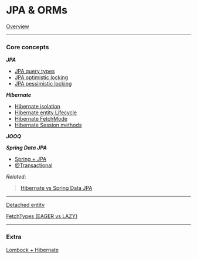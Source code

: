# JPA & ORMs

[Overview](Overview.md)

---

### Core concepts

***JPA***
- [JPA query types](JPA%20query%20types.md)
- [JPA optimistic locking](JPA%20optimistic%20locking%2044c4303cde734c338c40f2a001070233.md)
- [JPA pessimistic locking](JPA%20pessimistic%20locking%205b536daad69a4834b2836095b313135f.md)

***Hibernate***
- [Hibernate isolation](Hibernate%20isolation%20714530e6fcfd4909b730831c2458d027.md)
- [Hibernate entity Lifecycle](Hibernate%20entity%20Lifecycle%20f7f57282fa9547338fe18d74edf2e81d.md)
- [Hibernate FetchMode](Hibernate%20FetchMode%20f1037fe3d70c432a94320b510a00d97a.md)
- [Hibernate Session methods](Hibernate%20Session%20methods%20e131cae2ecf34c5f83b9fb5da38ce855.md)


***JOOQ***


***Spring Data JPA***
- [Spring + JPA](Spring%20+%20JPA.md)
- [@Transactional](@Transactional.md)

*Related*:
> [Hibernate vs Spring Data JPA](Hibernate%20vs%20Spring%20Data%20JPA.md)

---


[Detached entity](Detached%20entity%206d64aa54c7064cd2ab1d777b66773777.md)

[FetchTypes (EAGER vs LAZY)](FetchTypes%20(EAGER%20vs%20LAZY)%209a3583520cf24a45b83f8ad030fd62c0.md)

---

### Extra

[Lombock + Hibernate](Lombock%20+%20Hibernate%2005a3073a433f4c0d8b2f9f074dabd094.md)